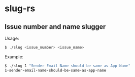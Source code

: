 # slug-rs

## Issue number and name slugger

Usage:

```sh
$ ./slug <issue_number> <issue_name>
```

Example:

```sh
$ ./slug 1 "Sender Email Name should be same as App Name"
1-sender-email-name-should-be-same-as-app-name
```
